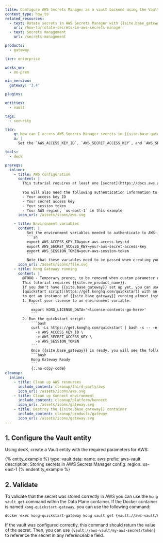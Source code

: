 ```yaml
---
title: Configure AWS Secrets Manager as a vault backend using the Vault entity
content_type: how_to
related_resources:
  - text: Rotate secrets in AWS Secrets Manager with {{site.base_gateway}}
    url: /how-to/rotate-secrets-in-aws-secrets-manager  
  - text: Secrets management
    url: /secrets-management 

products:
  - gateway

tier: enterprise

works_on:
  - on-prem

min_version:
  gateway: '3.4'

plugins:

entities: 
  - vault

tags:
  - security

tldr:
    q: How can I access AWS Secrets Manager secrets in {{site.base_gateway}}?
    a: |
      Set the `AWS_ACCESS_KEY_ID`, `AWS_SECRET_ACCESS_KEY`, and `AWS_SESSION_TOKEN` environment variables, then start {{site.base_gateway}} with these environment variables. Create a Vault entity and add the required `region` parameter.

tools:
  - deck

prereqs:
  inline:
    - title: AWS configuration
      content: |
        This tutorial requires at least one [secret](https://docs.aws.amazon.com/secretsmanager/latest/userguide/create_secret.html) in AWS Secrets Manager. In this example, the secret is named `my-aws-secret` and contains a key/value pair in which the key is `token`.
        
        You will also need the following authentication information to connect your AWS Secrets Manager with {{site.ee_product_name}}:
        - Your access key ID
        - Your secret access key
        - Your session token
        - Your AWS region, `us-east-1` in this example
      icon_url: /assets/icons/aws.svg

    - title: Environment variables
      content: |
          Set the environment variables needed to authenticate to AWS:
          ```sh
          export AWS_ACCESS_KEY_ID=your-aws-access-key-id
          export AWS_SECRET_ACCESS_KEY=your-aws-secret-access-key
          export AWS_SESSION_TOKEN=your-aws-session-token
          ```
          Note that these variables need to be passed when creating your Data Plane container.
      icon_url: /assets/icons/file.svg
    - title: Kong Gateway running
      content: |
        @TODO - Temporary prereq, to be removed when custom parameter option is implemented
        This tutorial requires {{site.ee_product_name}}.
        If you don't have {{site.base_gateway}} set up yet, you can use the
        [quickstart script](https://get.konghq.com/quickstart) with an enterprise license
        to get an instance of {{site.base_gateway}} running almost instantly.
        1. Export your license to an environment variable:
            ```
            export KONG_LICENSE_DATA='<license-contents-go-here>'
            ```
        2. Run the quickstart script:
            ```bash
            curl -Ls https://get.konghq.com/quickstart | bash -s -- -e KONG_LICENSE_DATA \
              -e AWS_ACCESS_KEY_ID \
              -e AWS_SECRET_ACCESS_KEY \
              -e AWS_SESSION_TOKEN
            ```
            Once {{site.base_gateway}} is ready, you will see the following message:
            ```bash
            Kong Gateway Ready
            ```
            {:.no-copy-code}
cleanup:
  inline:
    - title: Clean up AWS resources
      include_content: cleanup/third-party/aws
      icon_url: /assets/icons/aws.svg
    - title: Clean up Konnect environment
      include_content: cleanup/platform/konnect
      icon_url: /assets/icons/gateway.svg
    - title: Destroy the {{site.base_gateway}} container
      include_content: cleanup/products/gateway
      icon_url: /assets/icons/gateway.svg 
---
```


## 1. Configure the Vault entity

Using decK, create a Vault entity with the required parameters for AWS:

{% entity_example %}
type: vault
data:
  name: aws
  prefix: aws-vault
  description: Storing secrets in AWS Secrets Manager
  config:
    region: us-east-1
{% endentity_example %}

## 2. Validate

To validate that the secret was stored correctly in AWS you can use the `kong vault get` command within the Data Plane container. If the Docker container is named `kong-quickstart-gateway`, you can use the following command:

```sh
docker exec kong-quickstart-gateway kong vault get {vault://aws-vault/my-aws-secret/token}
```

If the vault was configured correctly, this command should return the value of the secret. Then, you can use `{vault://aws-vault/my-aws-secret/token}` to reference the secret in any referenceable field.